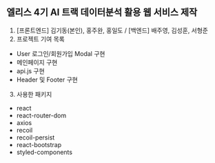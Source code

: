 ## 엘리스 4기 AI 트랙 데이터분석 활용 웹 서비스 제작

1. [프론트엔드] 김기동(본인), 홍주완, 홍일도 / [백엔드] 배주영, 김성훈, 서형준
2. 프로젝트 기여 목록
- User 로그인/회원가입 Modal 구현
- 메인페이지 구현
- api.js 구현
- Header 및 Footer 구현
3. 사용한 패키지
- react
- react-router-dom
- axios
- recoil
- recoil-persist
- react-bootstrap
- styled-components
